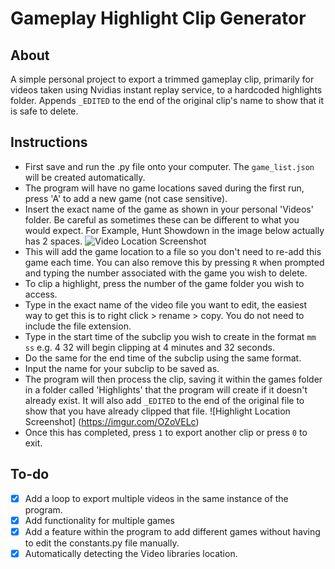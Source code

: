 # Gameplay Highlight Clip Generator
## About
A simple personal project to export a trimmed gameplay clip, primarily for videos taken using Nvidias instant replay service, to a hardcoded highlights folder. Appends `_EDITED` to the end of the original clip's name to show that it is safe to delete. 

## Instructions
- First save and run the .py file onto your computer. The `game_list.json` will be created automatically.
- The program will have no game locations saved during the first run, press 'A' to add a new game (not case sensitive).
- Insert the exact name of the game as shown in your personal 'Videos' folder. Be careful as sometimes these can be different to what you would expect. For Example, Hunt Showdown in the image below actually has 2 spaces.
![Video Location Screenshot](https://imgur.com/DqNZOBp)
- This will add the game location to a file so you don't need to re-add this game each time. You can also remove this by pressing `R` when prompted and typing the number associated with the game you wish to delete. 
- To clip a highlight, press the number of the game folder you wish to access. 
- Type in the exact name of the video file you want to edit, the easiest way to get this is to right click > rename > copy. You do not need to include the file extension. 
- Type in the start time of the subclip you wish to create in the format `mm ss` e.g. 4 32 will begin clipping at 4 minutes and 32 seconds.
- Do the same for the end time of the subclip using the same format.
- Input the name for your subclip to be saved as.
- The program will then process the clip, saving it within the games folder in a folder called 'Highlights' that the program will create if it doesn't already exist. It will also add `_EDITED` to the end of the original file to show that you have already clipped that file. ![Highlight Location Screenshot] (https://imgur.com/OZoVELc)
- Once this has completed, press `1` to export another clip or press `0` to exit. 


## To-do
- [x] Add a loop to export multiple videos in the same instance of the program.
- [x] Add functionality for multiple games
- [x] Add a feature within the program to add different games without having to edit the constants.py file manually. 
- [x] Automatically detecting the Video libraries location.
